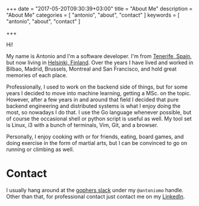 +++
date = "2017-05-20T09:30:39+03:00"
title = "About Me"
description = "About Me"
categories = [ "antonio", "about", "contact" ]
keywords = [ "antonio", "about", "contact" ]

+++

Hi!

My name is Antonio and I'm a software developer. I'm from [Tenerife,
Spain](https://www.youtube.com/results?search_query=tenerife+time+lapse), but
now living in [Helsinki,
Finland](https://www.youtube.com/results?search_query=finland+time+lapse). Over
the years I have lived and worked in Bilbao, Madrid, Brussels, Montreal and San
Francisco, and hold great memories of each place.

Professionally, I used to work on the backend side of things, but for some years
I decided to move into machine learning, getting a MSc. on the topic.  However,
after a few years in and around that field I decided that pure backend
engineering and distributed systems is what I enjoy doing the most, so nowadays
I do that. I use the Go language whenever possible, but of course the occasional
shell or python script is useful as well. My tool set is Linux, i3 with a bunch
of terminals, Vim, Git, and a browser.

Personally, I enjoy cooking with or for friends, eating, board games, and doing
exercise in the form of martial arts, but I can be convinced to go on running or
climbing as well.

# Contact

I usually hang around at the [gophers slack](https://gophers.slack.com) under my
`@antoniomo` handle. Other than that, for professional contact just contact me on
my [LinkedIn](https://www.linkedin.com/in/antoniomo/).
